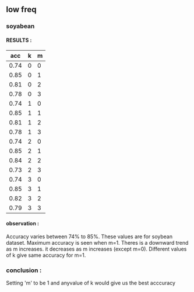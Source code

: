 ## low freq

### soyabean

#### RESULTS :

| acc  | k   | m   |
| ---- | --- | --- |
| 0.74 | 0   | 0   |
| 0.85 | 0   | 1   |
| 0.81 | 0   | 2   |
| 0.78 | 0   | 3   |
| 0.74 | 1   | 0   |
| 0.85 | 1   | 1   |
| 0.81 | 1   | 2   |
| 0.78 | 1   | 3   |
| 0.74 | 2   | 0   |
| 0.85 | 2   | 1   |
| 0.84 | 2   | 2   |
| 0.73 | 2   | 3   |
| 0.74 | 3   | 0   |
| 0.85 | 3   | 1   |
| 0.82 | 3   | 2   |
| 0.79 | 3   | 3   |

#### observation :

Accuracy varies between 74% to 85%. These values are for soybean dataset. Maximum accuracy is seen when m=1.
Theres is a downward trend as m increases.
it decreases as m increases (except m=0). Different values of k give same accuracy for m=1.

### conclusion :

Setting 'm' to be 1 and anyvalue of k would give us the best acccuracy
